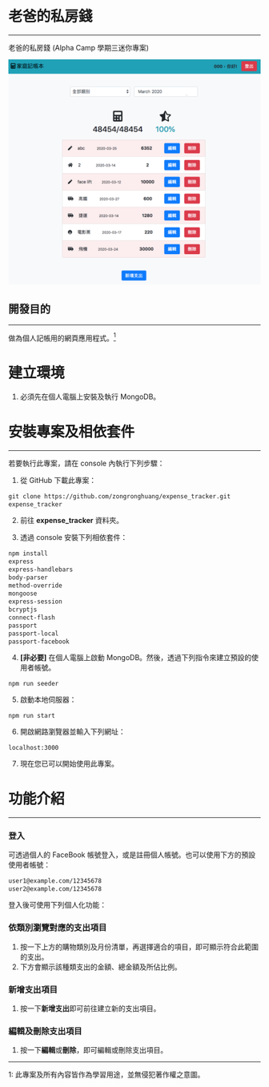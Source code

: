 # 老爸的私房錢
---
老爸的私房錢 (Alpha Camp 學期三迷你專案)

![Demo](/Demo.png)

## 開發目的
---
做為個人記帳用的網頁應用程式。[<sup>1</sup>](#1)

# 建立環境
1. 必須先在個人電腦上安裝及執行 MongoDB。

# 安裝專案及相依套件
---
若要執行此專案，請在 console 內執行下列步驟：

1. 從 GitHub 下載此專案：
```
git clone https://github.com/zongronghuang/expense_tracker.git expense_tracker
``` 
2. 前往 **expense_tracker** 資料夾。

3. 透過 console 安裝下列相依套件：
```
npm install 
express 
express-handlebars 
body-parser 
method-override 
mongoose 
express-session 
bcryptjs 
connect-flash 
passport 
passport-local 
passport-facebook
```

4. **[非必要]** 在個人電腦上啟動 MongoDB。然後，透過下列指令來建立預設的使用者帳號。
```
npm run seeder
```

5. 啟動本地伺服器：
```
npm run start
```

6. 開啟網路瀏覽器並輸入下列網址：
```
localhost:3000
```

7. 現在您已可以開始使用此專案。

# 功能介紹
---
### 登入
可透過個人的 FaceBook 帳號登入，或是註冊個人帳號。也可以使用下方的預設使用者帳號：
```
user1@example.com/12345678
user2@example.com/12345678
```

登入後可使用下列個人化功能：

### 依類別瀏覽對應的支出項目
1. 按一下上方的購物類別及月份清單，再選擇適合的項目，即可顯示符合此範圍的支出。
2. 下方會顯示該種類支出的金額、總金額及所佔比例。

### 新增支出項目
1. 按一下**新增支出**即可前往建立新的支出項目。

### 編輯及刪除支出項目
1. 按一下**編輯**或**刪除**，即可編輯或刪除支出項目。

---
<a class="anchor" id="1">1</a>: 此專案及所有內容皆作為學習用途，並無侵犯著作權之意圖。